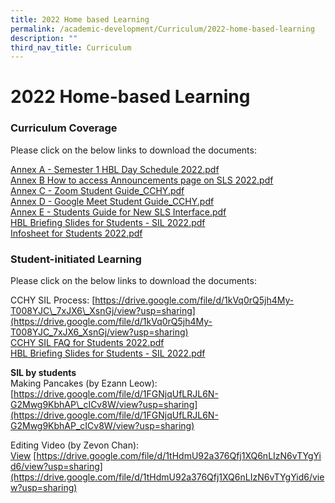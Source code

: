```yaml
---
title: 2022 Home based Learning
permalink: /academic-development/Curriculum/2022-home-based-learning
description: ""
third_nav_title: Curriculum
---
```

# **2022 Home-based Learning**

### Curriculum Coverage

Please click on the below links to download the documents:  
  
[Annex A - Semester 1 HBL Day Schedule 2022.pdf](/files/Annex%20A%20-%20Semester%201%20HBL%20Day%20Schedule%202022.pdf)     
[Annex B  How to access Announcements page on SLS 2022.pdf](/files/Annex%20B%20%20How%20to%20access%20Announcements%20page%20on%20SLS%202022.pdf)    
[Annex C - Zoom Student Guide_CCHY.pdf](/files/Annex%20C%20-%20Zoom%20Student%20Guide_CCHY.pdf)    
[Annex D - Google Meet Student Guide_CCHY.pdf](/files/Annex%20D%20-%20Google%20Meet%20Student%20Guide_CCHY.pdf)   
[Annex E - Students Guide for New SLS Interface.pdf](/files/Annex%20E%20-%20Students%20Guide%20for%20New%20SLS%20Interface.pdf)    
[HBL Briefing Slides for Students - SIL 2022.pdf](/files/HBL%20Briefing%20Slides%20for%20Students%20-%20SIL%202022.pdf)  
[Infosheet for Students 2022.pdf](/files/Infosheet%20for%20Students%202022.pdf)

### Student-initiated Learning

Please click on the below links to download the documents:  
  
CCHY SIL Process: [https://drive.google.com/file/d/1kVq0rQ5jh4My-T008YJC\_7xJX6\_XsnGj/view?usp=sharing](https://drive.google.com/file/d/1kVq0rQ5jh4My-T008YJC_7xJX6_XsnGj/view?usp=sharing)  
[CCHY SIL FAQ for Students 2022.pdf](https://chungchenghighyishun.moe.edu.sg/qql/slot/u496/CCHY%20SIL%20FAQ%20for%20Students%202022.pdf)  
[HBL Briefing Slides for Students - SIL 2022.pdf](https://chungchenghighyishun.moe.edu.sg/qql/slot/u496/HBL%20Briefing%20Slides%20for%20Students%20-%20SIL%202022.pdf)  
  
**SIL by students**  
Making Pancakes (by Ezann Leow):   
[https://drive.google.com/file/d/1FGNjqUfLRJL6N-G2Mwg9KbhAP\_cICv8W/view?usp=sharing](https://drive.google.com/file/d/1FGNjqUfLRJL6N-G2Mwg9KbhAP_cICv8W/view?usp=sharing)  
  
Editing Video (by Zevon Chan):  
[View](https://drive.google.com/file/d/1tHdmU92a376Qfj1XQ6nLIzN6vTYgYid6/view?usp=sharing) [https://drive.google.com/file/d/1tHdmU92a376Qfj1XQ6nLIzN6vTYgYid6/view?usp=sharing](https://drive.google.com/file/d/1tHdmU92a376Qfj1XQ6nLIzN6vTYgYid6/view?usp=sharing)